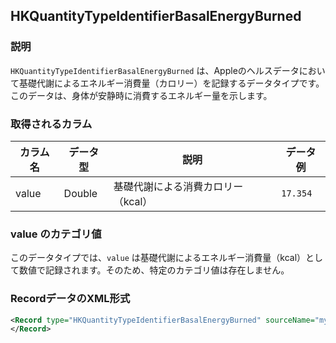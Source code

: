 ## HKQuantityTypeIdentifierBasalEnergyBurned

### 説明
`HKQuantityTypeIdentifierBasalEnergyBurned` は、Appleのヘルスデータにおいて基礎代謝によるエネルギー消費量（カロリー）を記録するデータタイプです。このデータは、身体が安静時に消費するエネルギー量を示します。

### 取得されるカラム

| カラム名 | データ型 | 説明                               | データ例 |
| -------- | -------- | ---------------------------------- | -------- |
| value    | Double   | 基礎代謝による消費カロリー（kcal） | `17.354` |

### value のカテゴリ値

このデータタイプでは、`value` は基礎代謝によるエネルギー消費量（kcal）として数値で記録されます。そのため、特定のカテゴリ値は存在しません。

### RecordデータのXML形式

```xml
<Record type="HKQuantityTypeIdentifierBasalEnergyBurned" sourceName="my’s Apple Watch" sourceVersion="10.6.1" device="<<HKDevice: 0x3037ea3a0>, name:Apple Watch, manufacturer:Apple Inc., model:Watch, hardware:Watch6,10, software:10.6.1, creation date:2024-08-24 17:12:03 +0000>" unit="kcal" creationDate="2025-01-01 00:23:55 +0900" startDate="2025-01-01 00:03:40 +0900" endDate="2025-01-01 00:20:30 +0900" value="17.354">
</Record>
```
